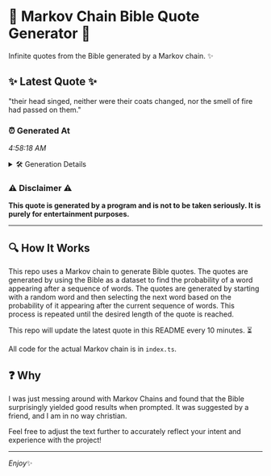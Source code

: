 # 📖 Markov Chain Bible Quote Generator 📖

Infinite quotes from the Bible generated by a Markov chain. ✨

## ✨ Latest Quote ✨
"their head singed, neither were their coats changed, nor the smell of fire had passed on them."

### ⏰ Generated At
*4:58:18 AM*

<details>
    <summary>🛠️ Generation Details</summary>
    <p>
        <strong>🌱 Seed:</strong> their<br>
        <strong>🔄 Iterations:</strong> 16<br>
        <strong>📜 Context History:</strong><br>[ their ]: head<br>[ their, head ]: singed,<br>[ their, head, singed, ]: neither<br>[ their, head, singed,, neither ]: were<br>[ their, head, singed,, neither, were ]: their<br>[ their, head, singed,, neither, were, their ]: coats<br>[ head, singed,, neither, were, their, coats ]: changed,<br>[ singed,, neither, were, their, coats, changed, ]: nor<br>[ neither, were, their, coats, changed,, nor ]: the<br>[ were, their, coats, changed,, nor, the ]: smell<br>[ their, coats, changed,, nor, the, smell ]: of<br>[ coats, changed,, nor, the, smell, of ]: fire<br>[ changed,, nor, the, smell, of, fire ]: had<br>[ nor, the, smell, of, fire, had ]: passed<br>[ the, smell, of, fire, had, passed ]: on<br>[ smell, of, fire, had, passed, on ]: them.<br>
    </p>
</details>

### ⚠️ Disclaimer ⚠️
**This quote is generated by a program and is not to be taken seriously. It is purely for entertainment purposes.**

---

## 🔍 How It Works

This repo uses a Markov chain to generate Bible quotes. The quotes are generated by using the Bible as a dataset to find the probability of a word appearing after a sequence of words. The quotes are generated by starting with a random word and then selecting the next word based on the probability of it appearing after the current sequence of words. This process is repeated until the desired length of the quote is reached.

This repo will update the latest quote in this README every 10 minutes. ⏳

All code for the actual Markov chain is in `index.ts`.

## ❓ Why

I was just messing around with Markov Chains and found that the Bible surprisingly yielded good results when prompted. 
It was suggested by a friend, and I am in no way christian.

Feel free to adjust the text further to accurately reflect your intent and experience with the project!

---

*Enjoy*✨

